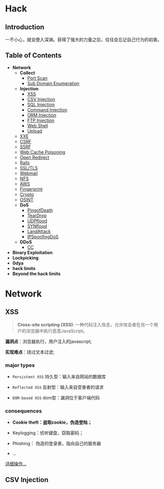 # Hack

## Introduction

一不小心，就会堕入深渊。获得了强大的力量之后，往往会忘记自己行为的初衷。





## Table of Contents

+ **Network**
  + **Collect**
    + [Port Scan]()
    + [Sub Domain Enumeration](https://github.com/qazbnm456/awesome-web-security#sub-domain-enumeration)
  + **Injection**
    + [XSS]()
    + [CSV Injection](https://github.com/qazbnm456/awesome-web-security#csv-injection)
    + [SQL Injection](https://github.com/qazbnm456/awesome-web-security#sql-injection)
    + [Command Injection](https://github.com/qazbnm456/awesome-web-security#command-injection)
    + [ORM Injection](https://github.com/qazbnm456/awesome-web-security#orm-injection)
    + [FTP Injection](https://github.com/qazbnm456/awesome-web-security#ftp-injection)
    + [Web Shell](https://github.com/qazbnm456/awesome-web-security#web-shell)
    + [Upload](https://github.com/qazbnm456/awesome-web-security#upload)
  + [XXE](https://github.com/qazbnm456/awesome-web-security#xxe---xml-external-entity)
  + [CSRF](https://github.com/qazbnm456/awesome-web-security#csrf---cross-site-request-forgery)
  + [SSRF](https://github.com/qazbnm456/awesome-web-security#ssrf---server-side-request-forgery)
  + [Web Cache Poisoning](https://github.com/qazbnm456/awesome-web-security#web-cache-poisoning)
  + [Open Redirect](https://github.com/qazbnm456/awesome-web-security#open-redirect)
  + [Rails](https://github.com/qazbnm456/awesome-web-security#rails)
  + [SSL/TLS](https://github.com/qazbnm456/awesome-web-security#ssltls)
  + [Webmail](https://github.com/qazbnm456/awesome-web-security#webmail)
  + [NFS](https://github.com/qazbnm456/awesome-web-security#nfs)
  + [AWS](https://github.com/qazbnm456/awesome-web-security#aws)
  + [Fingerprint](https://github.com/qazbnm456/awesome-web-security#fingerprint)
  + [Crypto](https://github.com/qazbnm456/awesome-web-security#crypto)
  + [OSINT](https://github.com/qazbnm456/awesome-web-security#osint)
  + **DoS**
       + [PingofDeath]()
       + [TearDrop]()
       + [UDPflood]()
       + [SYNflood]()
       + [LandAttack]()
       + [IPSpoofingDoS]()
  + **DDoS**
    + [CC]()
+  **Binary Exploitation**
+ **Lockpicking**
+ **0dya**
+ **hack limits**
+ **Beyond the hack limits**





# Network

## XSS

> **Cross-site scripting (XSS)**: 一种代码注入攻击，允许攻击者在另一个用户的浏览器中执行恶意JavaScript。

**漏洞点**：浏览器执行，用户注入的javascript;

**实现难点**：绕过文本过滤;



### major types

+ `Persistent XSS` 持久型：输入来自网站的数据库

+ `Reflected XSS` 反射型：输入来自受害者的请求
+ `DOM-based XSS` dom型：漏洞位于客户端代码

### consequences

+ **Cookie theft：盗取cookie，伪造登陆；**
+ Keylogging：侦听键盘，窃取密码；

+ Phishing： 伪造的登录表，指向自己的服务器
+ …

[详细操作…](/docs/Newborn/Hack/Injection/XSS.md)



## CSV Injection

